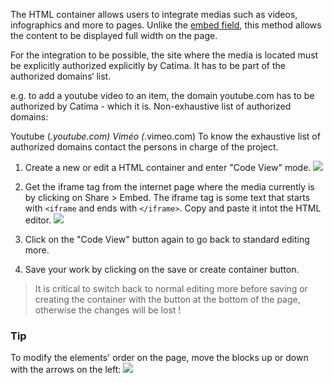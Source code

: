 The HTML container allows users to integrate medias such as videos, infographics and more to pages. Unlike the [embed field](#embed-field), this method allows the content to be displayed full width on the page. 

For the integration to be possible, the site where the media is located must be explicitly authorized explicitly by Catima. It has to be part of the authorized domains‘ list.

e.g. to add a youtube video to an item, the domain youtube.com has to be authorized by Catima - which it is.
Non-exhaustive list of authorized domains:

Youtube (*.youtube.com)
Viméo (*.vimeo.com)
To know the exhaustive list of authorized domains contact the persons in charge of the project.

1. Create a new or edit a HTML container and enter "Code View" mode. 
![](assets/pages/code_view.png)

2. Get the iframe tag from the internet page where the media currently is by clicking on Share > Embed. The iframe tag is some text that starts with `<iframe` and ends with `</iframe>`. Copy and paste it intot the HTML editor.
![](assets/pages/code_view_iframe.png)

3. Click on the "Code View" button again to go back to standard editing more. 
4. Save your work by clicking on the save or create container button. 

> It is critical to switch back to normal editing more before saving or creating the container with the button at the bottom of the page, otherwise the changes will be lost !

### Tip

To modify the elements' order on the page, move the blocks up or down with the arrows on the left:
![](assets/pages/a-move-container.png)
